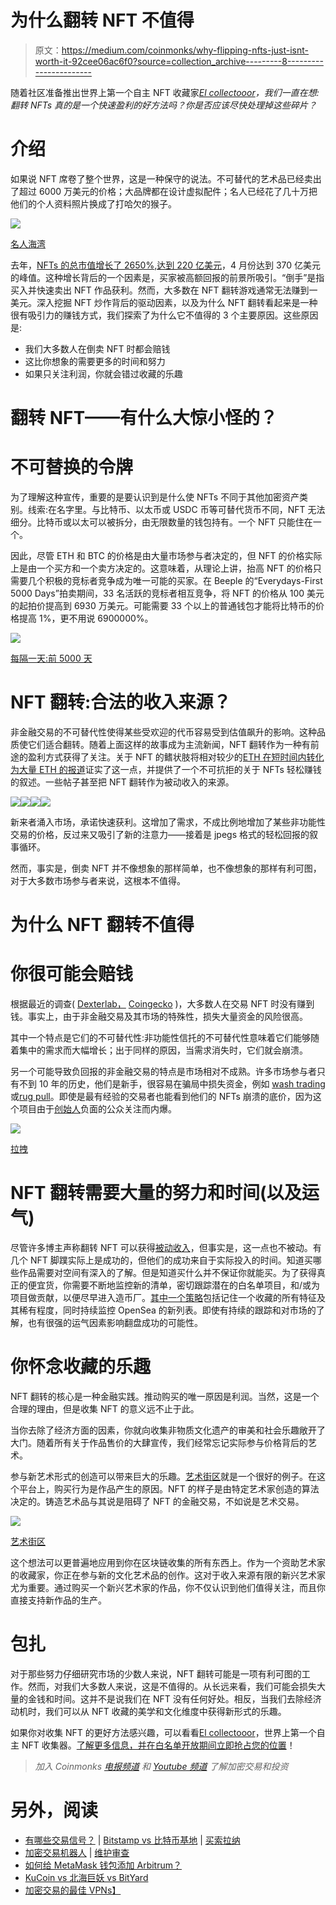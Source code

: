 # 为什么翻转 NFT 不值得

> 原文：<https://medium.com/coinmonks/why-flipping-nfts-just-isnt-worth-it-92cee06ac6f0?source=collection_archive---------8----------------------->

随着社区准备推出世界上第一个自主 NFT 收藏家[*El collectooor*](https://www.elcollectooorr.art/)*，我们一直在想:翻转 NFTs 真的是一个快速盈利的好方法吗？你是否应该尽快处理掉这些碎片？*

# 介绍

如果说 NFT 席卷了整个世界，这是一种保守的说法。不可替代的艺术品已经卖出了超过 6000 万美元的价格；大品牌都在设计虚拟配件；名人已经花了几十万把他们的个人资料照片换成了打哈欠的猴子。​​

![](img/6884e3256293e8e132c522fb3612583f.png)

[名人海湾](https://boardroom.tv/wp-content/uploads/2021/12/CENTER-ALL-SUBJECTS-10-1.png)

去年，[NFTs 的总市值增长了 2650%,达到 220 亿美元](https://nftgo.io/analytics/market-overview)，4 月份达到 370 亿美元的峰值。这种增长背后的一个因素是，买家被高额回报的前景所吸引。“倒手”是指买入并快速卖出 NFT 作品获利。然而，大多数在 NFT 翻转游戏通常无法赚到一美元。深入挖掘 NFT 炒作背后的驱动因素，以及为什么 NFT 翻转看起来是一种很有吸引力的赚钱方式，我们探索了为什么它不值得的 3 个主要原因。这些原因是:

*   我们大多数人在倒卖 NFT 时都会赔钱
*   这比你想象的需要更多的时间和努力
*   如果只关注利润，你就会错过收藏的乐趣

# 翻转 NFT——有什么大惊小怪的？

# 不可替换的令牌

为了理解这种宣传，重要的是要认识到是什么使 NFTs 不同于其他加密资产类别。线索:在名字里。与比特币、以太币或 USDC 币等可替代货币不同，NFT 无法细分。比特币或以太可以被拆分，由无限数量的钱包持有。一个 NFT 只能住在一个。

因此，尽管 ETH 和 BTC 的价格是由大量市场参与者决定的，但 NFT 的价格实际上是由一个买方和一个卖方决定的。这意味着，从理论上讲，抬高 NFT 的价格只需要几个积极的竞标者竞争成为唯一可能的买家。在 Beeple 的“Everydays-First 5000 Days”拍卖期间，33 名活跃的竞标者相互竞争，将 NFT 的价格从 100 美元的起拍价提高到 6930 万美元。可能需要 33 个以上的普通钱包才能将比特币的价格提高 1%，更不用说 6900000%。

![](img/de5c96536018e94f2e0301bd4aa94a16.png)

[每隔一天:前 5000 天](https://www.bbc.com/news/entertainment-arts-56368868)

# NFT 翻转:合法的收入来源？

非金融交易的不可替代性使得某些受欢迎的代币容易受到估值飙升的影响。这种品质使它们适合翻转。随着上面这样的故事成为主流新闻，NFT 翻转作为一种有前途的盈利方式获得了关注。关于 NFT 的鳍状肢将相对较少的[ETH 在短时间内转化为大量 ETH 的报道](https://twitter.com/CirrusNFT/status/1493281896226177024?ref_src=twsrc%5Etfw%7Ctwcamp%5Etweetembed%7Ctwterm%5E1493281896226177024%7Ctwgr%5E%7Ctwcon%5Es1_&ref_url=https%3A%2F%2Fcryptopotato.com%2Fheres-how-i-turned-2k-into-almost-500k-flipping-nfts-trader-shares%2F)证实了这一点，并提供了一个不可抗拒的关于 NFTs 轻松赚钱的叙述。一些帖子甚至把 NFT 翻转作为被动收入的来源。

![](img/f444e2cf917c032d842bec28014edccd.png)![](img/fbc6bff2c8a2f4eabc6c045f79dd122b.png)![](img/0b58a557f085042202802eddaac76901.png)![](img/75c7b83287e490703ef5d2aa762473f9.png)

新来者涌入市场，承诺快速获利。这增加了需求，不成比例地增加了某些非功能性交易的价格，反过来又吸引了新的注意力——接着是 jpegs 格式的轻松回报的叙事循环。

然而，事实是，倒卖 NFT 并不像想象的那样简单，也不像想象的那样有利可图，对于大多数市场参与者来说，这根本不值得。

# 为什么 NFT 翻转不值得

# 你很可能会赔钱

根据最近的调查( [Dexterlab，](https://dexterlab.com/why-people-buy-nfts-dexterlab-survey/) [Coingecko](https://www.coingecko.com/learn/nft-survey-2022) )，大多数人在交易 NFT 时没有赚到钱。事实上，由于非金融交易及其市场的特殊性，损失大量资金的风险很高。

其中一个特点是它们的不可替代性:非功能性信托的不可替代性意味着它们能够随着集中的需求而大幅增长；出于同样的原因，当需求消失时，它们就会崩溃。

另一个可能导致负回报的非金融交易的特点是市场相对不成熟。许多市场参与者只有不到 10 年的历史，他们是新手，很容易在骗局中损失资金，例如 [wash trading](https://nftnow.com/guides/scams-explained-what-is-an-nft-wash-trade-is-it-a-crime/) 或[rug pull](https://coinmarketcap.com/alexandria/glossary/rug-pull)。即使是最有经验的交易者也能看到他们的 NFTs 崩溃的底价，因为这个项目由于[创始人](https://beincrypto.com/milady-nft-prices-fall-55-founder-embroiled-scandal/)负面的公众关注而内爆。

![](img/bd8af037030a4c40f7fc6e8486de7ba4.png)

[拉拽](https://miro.medium.com/max/800/1*KhGTaoMKrQDyOE2lZKD3EA.jpeg)

# NFT 翻转需要大量的努力和时间(以及运气)

尽管许多博主声称翻转 NFT 可以获得[被动收入](https://www.investopedia.com/terms/p/passiveincome.asp#)，但事实是，这一点也不被动。有几个 NFT 脚蹼实际上是成功的，但他们的成功来自于实际投入的时间。知道买哪些作品需要对空间有深入的了解。但是知道买什么并不保证你就能买。为了获得真正的便宜货，你需要不断地监控新的清单，密切跟踪潜在的白名单项目，和/或为项目做贡献，以便尽早进入造币厂。[其中一个策略](https://twitter.com/CirrusNFT/status/1493281896226177024?ref_src=twsrc%5Etfw%7Ctwcamp%5Etweetembed%7Ctwterm%5E1493281896226177024%7Ctwgr%5E%7Ctwcon%5Es1_&ref_url=https%3A%2F%2Fcryptopotato.com%2Fheres-how-i-turned-2k-into-almost-500k-flipping-nfts-trader-shares%2F)包括记住一个收藏的所有特征及其稀有程度，同时持续监控 OpenSea 的新列表。即使有持续的跟踪和对市场的了解，也有很强的运气因素影响翻盘成功的可能性。

# 你怀念收藏的乐趣

NFT 翻转的核心是一种金融实践。推动购买的唯一原因是利润。当然，这是一个合理的理由，但是收集 NFT 的意义远不止于此。

当你去除了经济方面的因素，你就向收集非物质文化遗产的审美和社会乐趣敞开了大门。随着所有关于作品售价的大肆宣传，我们经常忘记实际参与价格背后的艺术。

参与新艺术形式的创造可以带来巨大的乐趣。[艺术街区](https://www.artblocks.io/)就是一个很好的例子。在这个平台上，购买行为是作品产生的原因。NFT 的样子是由特定艺术家创造的算法决定的。铸造艺术品与其说是阻碍了 NFT 的金融交易，不如说是艺术交易。

![](img/4a54804f382ece97fdac9ab7fd03cab8.png)

[艺术街区](https://lh3.googleusercontent.com/5-KeOMqOlfC7D6etYVEcrEiPcRy_QB-KPS3uOeGu7hMsPorzvPNtJOVrQRb1rxjHFcFsyXEQmTdj7bvqlbAQD5foHQxbTEgb5GPaMLg=h200)

这个想法可以更普遍地应用到你在区块链收集的所有东西上。作为一个资助艺术家的收藏家，你正在参与新的文化艺术品的创作。这对于收入来源有限的新兴艺术家尤为重要。通过购买一个新兴艺术家的作品，你不仅认识到他们值得关注，而且你直接支持新作品的生产。

# 包扎

对于那些努力仔细研究市场的少数人来说，NFT 翻转可能是一项有利可图的工作。然而，对我们大多数人来说，这是不值得的。从长远来看，我们可能会损失大量的金钱和时间。这并不是说我们在 NFT 没有任何好处。相反，当我们去除经济动机时，我们可以从 NFT 收藏的美学和文化维度中获得新形式的乐趣。

如果你对收集 NFT 的更好方法感兴趣，可以看看[El collectooor](https://twitter.com/elcollectooorr)，世界上第一个自主 NFT 收集器。[了解更多信息，并在白名单开放期间立即抢占您的位置](https://www.elcollectooorr.art/)！

> *加入 Coinmonks* [*电报频道*](https://t.me/coincodecap) *和* [*Youtube 频道*](https://www.youtube.com/c/coinmonks/videos) *了解加密交易和投资*

# 另外，阅读

*   [有哪些交易信号？](https://coincodecap.com/trading-signal) | [Bitstamp vs 比特币基地](https://coincodecap.com/bitstamp-coinbase) | [买索拉纳](https://coincodecap.com/buy-solana)
*   [加密交易机器人](/coinmonks/crypto-trading-bot-c2ffce8acb2a) | [维护审查](https://coincodecap.com/uphold-review)
*   [如何给 MetaMask 钱包添加 Arbitrum？](https://coincodecap.com/how-to-add-arbitrum-to-metamask-wallet)
*   [KuCoin vs 北海巨妖 vs BitYard](https://coincodecap.com/kucoin-vs-kraken-vs-bityard)
*   [加密交易的最佳 VPNs】](https://coincodecap.com/best-vpns-for-crypto-trading)